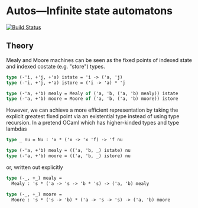 Autos—Infinite state automatons
===============================

[![Build Status](https://travis-ci.org/tel/ocaml-autos.svg)](https://travis-ci.org/tel/ocaml-autos)

Theory
------

Mealy and Moore machines can be seen as the fixed points of indexed
state and indexed costate (e.g. "store") types.

```ocaml
type (-'i, +'j, +'a) istate = 'i -> ('a, 'j)
type (-'i, +'j, +'a) istore = ('i -> 'a) * 'j

type (-'a, +'b) mealy = Mealy of ('a, 'b, ('a, 'b) mealy)) istate
type (-'a, +'b) moore = Moore of ('a, 'b, ('a, 'b) moore)) istore
```

However, we can achieve a more efficient representation by taking the
explicit greatest fixed point via an existential type instead of using
type recursion. In a pretend OCaml which has higher-kinded types and
type lambdas

```ocaml
type _ nu = Nu : 'x * ('x -> 'x 'f) -> 'f nu

type (-'a, +'b) mealy = (('a, 'b, _) istate) nu
type (-'a, +'b) moore = (('a, 'b, _) istore) nu
```

or, written out explicitly

```ocaml
type (-_, +_) mealy =
  Mealy : 's * ('a -> 's -> 'b * 's) -> ('a, 'b) mealy

type (-_, +_) moore =
  Moore : 's * ('s -> 'b) * ('a -> 's -> 's) -> ('a, 'b) moore
```
